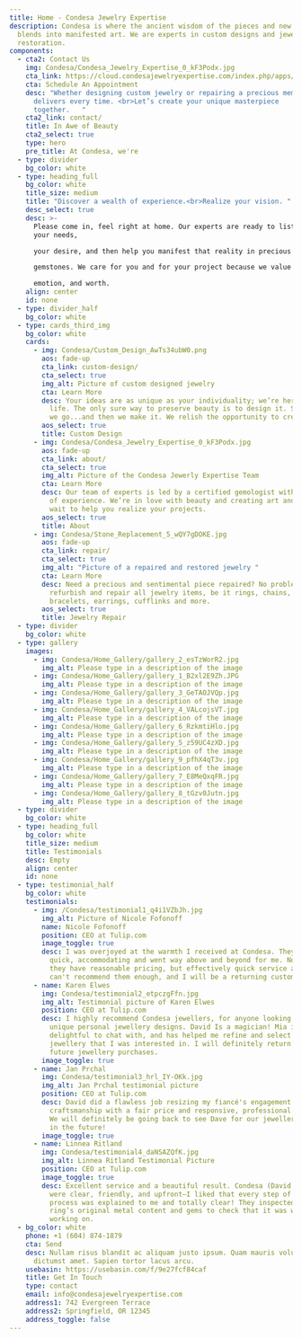 ```yaml
---
title: Home - Condesa Jewelry Expertise
description: Condesa is where the ancient wisdom of the pieces and new knowledge
  blends into manifested art. We are experts in custom designs and jewelry
  restoration.
components:
  - cta2: Contact Us
    img: Condesa/Condesa_Jewelry_Expertise_0_kF3Podx.jpg
    cta_link: https://cloud.condesajewelryexpertise.com/index.php/apps/appointments/pub/HGOi8D8pDwd2sIDNqNE4vQ%3D%3D/form
    cta: Schedule An Appointment
    desc: "Whether designing custom jewelry or repairing a precious memento, Condesa
      delivers every time. <br>Let’s create your unique masterpiece
      together.   "
    cta2_link: contact/
    title: In Awe of Beauty
    cta2_select: true
    type: hero
    pre_title: At Condesa, we're
  - type: divider
    bg_color: white
  - type: heading_full
    bg_color: white
    title_size: medium
    title: "Discover a wealth of experience.<br>Realize your vision. "
    desc_select: true
    desc: >-
      Please come in, feel right at home. Our experts are ready to listen to
      your needs,

      your desire, and then help you manifest that reality in precious metal and

      gemstones. We care for you and for your project because we value beauty,

      emotion, and worth.
    align: center
    id: none
  - type: divider_half
    bg_color: white
  - type: cards_third_img
    bg_color: white
    cards:
      - img: Condesa/Custom_Design_AwTs34ubW0.png
        aos: fade-up
        cta_link: custom-design/
        cta_select: true
        img_alt: Picture of custom designed jewelry
        cta: Learn More
        desc: Your ideas are as unique as your individuality; we’re here bring them to
          life. The only sure way to preserve beauty is to design it. So, there
          we go...and then we make it. We relish the opportunity to create.
        aos_select: true
        title: Custom Design
      - img: Condesa/Condesa_Jewelry_Expertise_0_kF3Podx.jpg
        aos: fade-up
        cta_link: about/
        cta_select: true
        img_alt: Picture of the Condesa Jewerly Expertise Team
        cta: Learn More
        desc: Our team of experts is led by a certified gemologist with nearly 30 years
          of experience. We’re in love with beauty and creating art and can’t
          wait to help you realize your projects.
        aos_select: true
        title: About
      - img: Condesa/Stone_Replacement_5_wQY7gDOKE.jpg
        aos: fade-up
        cta_link: repair/
        cta_select: true
        img_alt: "Picture of a repaired and restored jewelry "
        cta: Learn More
        desc: Need a precious and sentimental piece repaired? No problem! We can
          refurbish and repair all jewelry items, be it rings, chains, clasps,
          bracelets, earrings, cufflinks and more.
        aos_select: true
        title: Jewelry Repair
  - type: divider
    bg_color: white
  - type: gallery
    images:
      - img: Condesa/Home_Gallery/gallery_2_esTzWorR2.jpg
        img_alt: Please type in a description of the image
      - img: Condesa/Home_Gallery/gallery_1_B2xl2E9Zh.JPG
        img_alt: Please type in a description of the image
      - img: Condesa/Home_Gallery/gallery_3_GeTAOJVQp.jpg
        img_alt: Please type in a description of the image
      - img: Condesa/Home_Gallery/gallery_4_VALcojsVT.jpg
        img_alt: Please type in a description of the image
      - img: Condesa/Home_Gallery/gallery_6_RzkmtiHlo.jpg
        img_alt: Please type in a description of the image
      - img: Condesa/Home_Gallery/gallery_5_z59UC4zXD.jpg
        img_alt: Please type in a description of the image
      - img: Condesa/Home_Gallery/gallery_9_pfhX4qT3v.jpg
        img_alt: Please type in a description of the image
      - img: Condesa/Home_Gallery/gallery_7_E8MeQxqFR.jpg
        img_alt: Please type in a description of the image
      - img: Condesa/Home_Gallery/gallery_8_tGzv0Jutn.jpg
        img_alt: Please type in a description of the image
  - type: divider
    bg_color: white
  - type: heading_full
    bg_color: white
    title_size: medium
    title: Testimonials
    desc: Empty
    align: center
    id: none
  - type: testimonial_half
    bg_color: white
    testimonials:
      - img: /Condesa/testimonial1_q4i1VZbJh.jpg
        img_alt: Picture of Nicole Fofonoff
        name: Nicole Fofonoff
        position: CEO at Tulip.com
        image_toggle: true
        desc: I was overjoyed at the warmth I received at Condesa. They were incredibly
          quick, accommodating and went way above and beyond for me. Not only do
          they have reasonable pricing, but effectively quick service as well! I
          can't recommend them enough, and I will be a returning customer.
      - name: Karen Elwes
        img: Condesa/testimonial2_etpczgFfn.jpg
        img_alt: Testimonial picture of Karen Elwes
        position: CEO at Tulip.com
        desc: I highly recommend Condesa jewellers, for anyone looking for exquisite and
          unique personal jewellery designs. David Is a magician! Mia is
          delightful to chat with, and has helped me refine and select pieces of
          jewellery that I was interested in. I will definitely return for
          future jewellery purchases.
        image_toggle: true
      - name: Jan Prchal
        img: Condesa/testimonial3_hrl_IY-OKk.jpg
        img_alt: Jan Prchal testimonial picture
        position: CEO at Tulip.com
        desc: David did a flawless job resizing my fiancé's engagement ring. Quality
          craftsmanship with a fair price and responsive, professional service.
          We will definitely be going back to see Dave for our jewellery needs
          in the future!
        image_toggle: true
      - name: Linnea Ritland
        img: Condesa/testimonial4_daNSAZQfK.jpg
        img_alt: Linnea Ritland Testimonial Picture
        position: CEO at Tulip.com
        image_toggle: true
        desc: Excellent service and a beautiful result. Condesa (David (designer) & Mia)
          were clear, friendly, and upfront—I liked that every step of the
          process was explained to me and totally clear! They inspected the
          ring’s original metal content and gems to check that it was worth
          working on.
  - bg_color: white
    phone: +1 (604) 874-1879
    cta: Send
    desc: Nullam risus blandit ac aliquam justo ipsum. Quam mauris volutpat massa
      dictumst amet. Sapien tortor lacus arcu.
    usebasin: https://usebasin.com/f/9e27fcf84caf
    title: Get In Touch
    type: contact
    email: info@condesajewelryexpertise.com
    address1: 742 Evergreen Terrace
    address2: Springfield, OR 12345
    address_toggle: false
---
```

